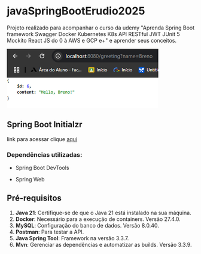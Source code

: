 # javaSpringBootErudio2025

Projeto realizado para acompanhar o curso da udemy "Aprenda Spring Boot framework Swagger Docker Kubernetes K8s API RESTful
JWT JUnit 5 Mockito React JS do 0 à AWS e GCP e+" e aprender seus conceitos.

![aula04](imgs/04.png)

## Spring Boot Initialzr

link para acessar clique [aqui](https://start.spring.io/)

### Dependências utilizadas:

- Spring Boot DevTools

- Spring Web

## Pré-requisitos

1. **Java 21**: Certifique-se de que o Java 21 está instalado na sua máquina.
2. **Docker**: Necessário para a execução de containers. Versão 27.4.0.
3. **MySQL**: Configuração do banco de dados. Versão 8.0.40.
4. **Postman**: Para testar a API.
5. **Java Spring Tool**: Framework na versão 3.3.7.
6. **Mvn**: Gerenciar as dependências e automatizar as builds. Versão 3.3.9.
